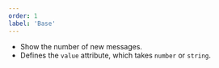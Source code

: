 ```yaml
---
order: 1
label: 'Base'
---
```


- Show the number of new messages.
- Defines the `value` attribute, which takes `number` or `string`.

